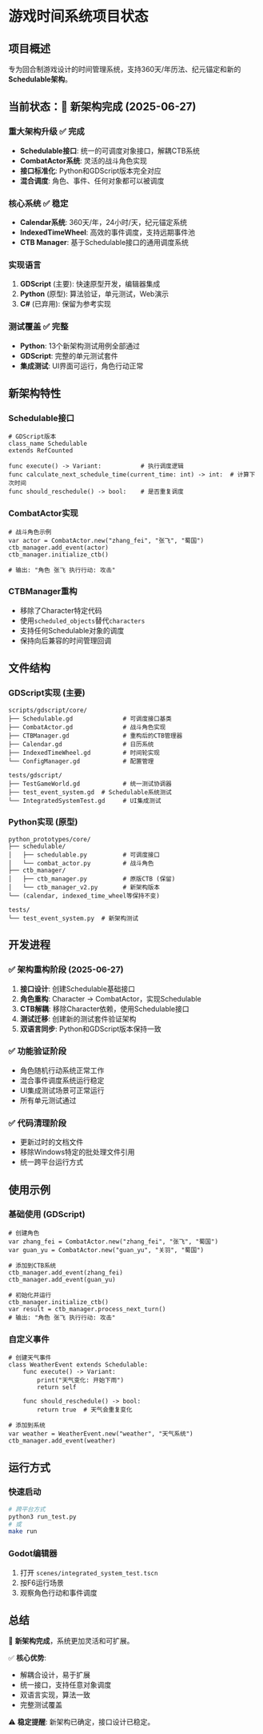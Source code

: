 # 游戏时间系统项目状态

## 项目概述
专为回合制游戏设计的时间管理系统，支持360天/年历法、纪元锚定和新的**Schedulable架构**。

## 当前状态：🚀 新架构完成 (2025-06-27)

### 重大架构升级 ✅ 完成
- **Schedulable接口**: 统一的可调度对象接口，解耦CTB系统
- **CombatActor系统**: 灵活的战斗角色实现
- **接口标准化**: Python和GDScript版本完全对应
- **混合调度**: 角色、事件、任何对象都可以被调度

### 核心系统 ✅ 稳定
- **Calendar系统**: 360天/年，24小时/天，纪元锚定系统
- **IndexedTimeWheel**: 高效的事件调度，支持远期事件池
- **CTB Manager**: 基于Schedulable接口的通用调度系统

### 实现语言
1. **GDScript** (主要): 快速原型开发，编辑器集成
2. **Python** (原型): 算法验证，单元测试，Web演示
3. **C#** (已弃用): 保留为参考实现

### 测试覆盖 ✅ 完整
- **Python**: 13个新架构测试用例全部通过
- **GDScript**: 完整的单元测试套件
- **集成测试**: UI界面可运行，角色行动正常

## 新架构特性

### Schedulable接口
```gdscript
# GDScript版本
class_name Schedulable
extends RefCounted

func execute() -> Variant:           # 执行调度逻辑
func calculate_next_schedule_time(current_time: int) -> int:  # 计算下次时间
func should_reschedule() -> bool:    # 是否重复调度
```

### CombatActor实现
```gdscript
# 战斗角色示例
var actor = CombatActor.new("zhang_fei", "张飞", "蜀国")
ctb_manager.add_event(actor)
ctb_manager.initialize_ctb()

# 输出: "角色 张飞 执行行动: 攻击"
```

### CTBManager重构
- 移除了Character特定代码
- 使用`scheduled_objects`替代`characters`
- 支持任何Schedulable对象的调度
- 保持向后兼容的时间管理回调

## 文件结构

### GDScript实现 (主要)
```
scripts/gdscript/core/
├── Schedulable.gd              # 可调度接口基类
├── CombatActor.gd              # 战斗角色实现
├── CTBManager.gd               # 重构后的CTB管理器
├── Calendar.gd                 # 日历系统
├── IndexedTimeWheel.gd         # 时间轮实现
└── ConfigManager.gd            # 配置管理

tests/gdscript/
├── TestGameWorld.gd            # 统一测试协调器
├── test_event_system.gd  # Schedulable系统测试
└── IntegratedSystemTest.gd     # UI集成测试
```

### Python实现 (原型)
```
python_prototypes/core/
├── schedulable/
│   ├── schedulable.py          # 可调度接口
│   └── combat_actor.py         # 战斗角色
├── ctb_manager/
│   ├── ctb_manager.py          # 原版CTB (保留)
│   └── ctb_manager_v2.py       # 新架构版本
└── (calendar, indexed_time_wheel等保持不变)

tests/
└── test_event_system.py  # 新架构测试
```

## 开发进程

### ✅ 架构重构阶段 (2025-06-27)
1. **接口设计**: 创建Schedulable基础接口
2. **角色重构**: Character → CombatActor，实现Schedulable
3. **CTB解耦**: 移除Character依赖，使用Schedulable接口
4. **测试迁移**: 创建新的测试套件验证架构
5. **双语言同步**: Python和GDScript版本保持一致

### ✅ 功能验证阶段
- 角色随机行动系统正常工作
- 混合事件调度系统运行稳定
- UI集成测试场景可正常运行
- 所有单元测试通过

### ✅ 代码清理阶段
- 更新过时的文档文件
- 移除Windows特定的批处理文件引用
- 统一跨平台运行方式

## 使用示例

### 基础使用 (GDScript)
```gdscript
# 创建角色
var zhang_fei = CombatActor.new("zhang_fei", "张飞", "蜀国")
var guan_yu = CombatActor.new("guan_yu", "关羽", "蜀国")

# 添加到CTB系统
ctb_manager.add_event(zhang_fei)
ctb_manager.add_event(guan_yu)

# 初始化并运行
ctb_manager.initialize_ctb()
var result = ctb_manager.process_next_turn()
# 输出: "角色 张飞 执行行动: 攻击"
```

### 自定义事件
```gdscript
# 创建天气事件
class WeatherEvent extends Schedulable:
    func execute() -> Variant:
        print("天气变化: 开始下雨")
        return self

    func should_reschedule() -> bool:
        return true  # 天气会重复变化

# 添加到系统
var weather = WeatherEvent.new("weather", "天气系统")
ctb_manager.add_event(weather)
```

## 运行方式

### 快速启动
```bash
# 跨平台方式
python3 run_test.py
# 或
make run
```

### Godot编辑器
1. 打开 `scenes/integrated_system_test.tscn`
2. 按F6运行场景
3. 观察角色行动和事件调度

## 总结

🚀 **新架构完成**，系统更加灵活和可扩展。

✅ **核心优势**:
- 解耦合设计，易于扩展
- 统一接口，支持任意对象调度
- 双语言实现，算法一致
- 完整测试覆盖

⚠️ **稳定提醒**: 新架构已确定，接口设计已稳定。